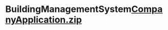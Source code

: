 # BuildingManagementSystem[CompanyApplication.zip](https://github.com/VARSHINIBALAJI19/BuildingManagementSystem/files/12139179/CompanyApplication.zip)
